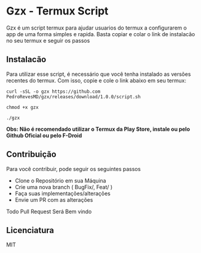 # Gzx - Termux Script

Gzx é um script termux para ajudar usuarios do termux a 
configurarem o app de uma forma simples e rapida. Basta 
copiar e colar o link de instalacão no seu termux e
seguir os passos

## Instalacão

Para utilizar esse script, é necessário que você tenha 
instalado as versões recentes do termux. Com isso, copie
e cole o link abaixo em seu termux:

`curl -sSL -o gzx https://github.com PedroRevesMD/gzx/releases/download/1.0.0/script.sh`

`chmod +x gzx`

`./gzx`

**Obs: Não é recomendado utilizar o Termux da Play Store, instale ou pelo Github Oficial ou pelo F-Droid**

## Contribuição 

Para você contribuir, pode seguir os seguintes passos 

- Clone o Repositório em sua Máquina
- Crie uma nova branch ( BugFix/, Feat/ )
- Faça suas implementações/alterações
- Envie um PR com as alterações

Todo Pull Request Será Bem vindo

## Licenciatura 
MIT
